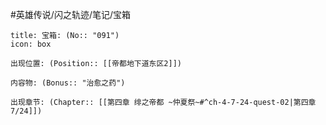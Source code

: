 #英雄传说/闪之轨迹/笔记/宝箱
```ad-quote
title: 宝箱: (No:: "091")
icon: box

出现位置: (Position:: [[帝都地下道东区2]])

内容物: (Bonus:: "治愈之药")

出现章节: (Chapter:: [[第四章 绯之帝都 ~仲夏祭~#^ch-4-7-24-quest-02|第四章7/24]])

```

